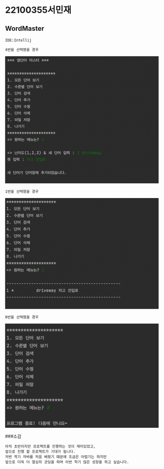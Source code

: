 # 22100355서민재
## __WordMaster__

```
IDE:Intellij
```

```
4번을 선택했을 경우
```

<img src="https://github.com/suhminjae/WordMaster/blob/master/screenshot/image/단어추가.png?raw=true" width="500">

```
1번을 선택했을 경우
```

<img src="https://github.com/suhminjae/WordMaster/blob/master/screenshot/image/리스트확인.png?raw=true" width="500">

```
0번을 선택했을 경우
```

<img src="https://github.com/suhminjae/WordMaster/blob/master/screenshot/image/종료.png?raw=true" width="500">

###소감
```
아직 초반이지만 프로젝트를 진행하는 것이 재미있었고, 
앞으로 진행 할 프로젝트가 기대가 됩니다. 
저번 학기 자바를 처음 배웠기 떄문에 조금은 어렵기는 하지만
앞으로 더욱 더 열심히 코딩을 하며 이번 학기 많은 성장을 하고 싶습니다.
```

